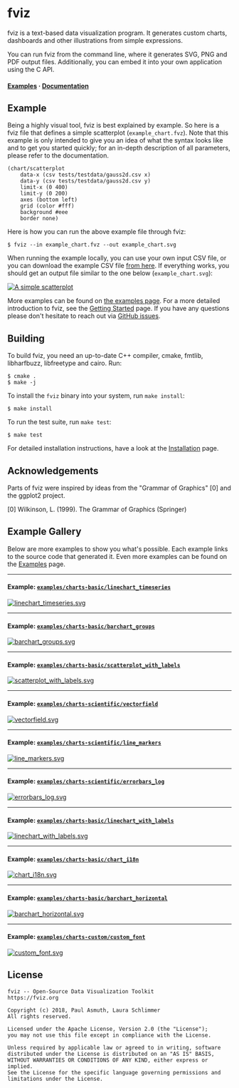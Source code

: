fviz
====

fviz is a text-based data visualization program. It generates custom charts,
dashboards and other illustrations from simple expressions.

You can run fviz from the command line, where it generates SVG, PNG and PDF
output files. Additionally, you can embed it into your own application using the
C API.

<h4>
  <a href="https://fviz.org/examples">Examples</a> &middot;
  <a href="https://fviz.org">Documentation</a>
</h4>


Example
-------

Being a highly visual tool, fviz is best explained by example. So here is a fviz
file that defines a simple scatterplot (`example_chart.fvz`). Note that this
example is only intended to give you an idea of what the syntax looks like and to
get you started quickly; for an in-depth description of all parameters, please refer
to the documentation.

    (chart/scatterplot
        data-x (csv tests/testdata/gauss2d.csv x)
        data-y (csv tests/testdata/gauss2d.csv y)
        limit-x (0 400)
        limit-y (0 200)
        axes (bottom left)
        grid (color #fff)
        background #eee
        border none)

Here is how you can run the above example file through fviz:

    $ fviz --in example_chart.fvz --out example_chart.svg

When running the example locally, you can use your own input CSV file, or you
can download the example CSV file [from here](/tests/testdata/gauss2d.csv).
If everything works, you should get an output file similar to the one below
(`example_chart.svg`):

[![A simple scatterplot](/examples/charts-basic/scatterplot.svg)](https://fviz.org/examples/charts-basic/scatterplot)

More examples can be found on [the examples page](https://fviz.org/examples).
For a more detailed introduction to fviz, see the [Getting Started](https://fviz.org/documentation/getting-started) page.
If you have any questions please don't hesitate to reach out via [GitHub issues](https://github.com/asmuth/fviz).


Building
--------

To build fviz, you need an up-to-date C++ compiler, cmake, fmtlib, libharfbuzz,
libfreetype and cairo. Run:

    $ cmake .
    $ make -j

To install the `fviz` binary into your system, run `make install`:

    $ make install

To run the test suite, run `make test`:

    $ make test


For detailed installation instructions, have a look at the [Installation](https://fviz.org/documentation/installation/)
page.


Acknowledgements
----------------

Parts of fviz were inspired by ideas from the "Grammar of Graphics" [0] and the
ggplot2 project.

[0] Wilkinson, L. (1999). The Grammar of Graphics (Springer)


Example Gallery
---------------

Below are more examples to show you what's possible. Each example links to the
source code that generated it. Even more examples can be found on the
[Examples](https://fviz.org/examples) page.


---

#### Example: [`examples/charts-basic/linechart_timeseries`](https://fviz.org/examples/charts-basic/linechart_timeseries)
[![linechart_timeseries.svg](/examples/charts-basic/linechart_timeseries.svg)](https://fviz.org/examples/charts-basic/linechart_timeseries)

---

#### Example: [`examples/charts-basic/barchart_groups`](https://fviz.org/examples/charts-basic/barchart_groups)
[![barchart_groups.svg](/examples/charts-basic/barchart_groups.svg)](https://fviz.org/examples/charts-basic/barchart_groups)

---

#### Example: [`examples/charts-basic/scatterplot_with_labels`](https://fviz.org/examples/charts-basic/scatterplot_with_labels)
[![scatterplot_with_labels.svg](/examples/charts-basic/scatterplot_with_labels.svg)](https://fviz.org/examples/charts-basic/scatterplot_with_labels)

---

#### Example: [`examples/charts-scientific/vectorfield`](https://fviz.org/examples/charts-scientific/vectorfield)
[![vectorfield.svg](/examples/charts-scientific/vectorfield.svg)](https://fviz.org/examples/charts-scientific/vectorfield)

---

#### Example: [`examples/charts-scientific/line_markers`](https://fviz.org/examples/charts-scientific/line_markers)
[![line_markers.svg](/examples/charts-scientific/line_markers.svg)](https://fviz.org/examples/charts-scientific/line_markers)

---

#### Example: [`examples/charts-scientific/errorbars_log`](https://fviz.org/examples/charts-scientific/errorbars_log)
[![errorbars_log.svg](/examples/charts-scientific/errorbars_log.svg)](https://fviz.org/examples/charts-scientific/errorbars_log)

---

#### Example: [`examples/charts-basic/linechart_with_labels`](https://fviz.org/examples/charts-basic/linechart_with_labels)
[![linechart_with_labels.svg](/examples/charts-basic/linechart_with_labels.svg)](https://fviz.org/examples/charts-basic/linechart_with_labels)

---

#### Example: [`examples/charts-basic/chart_i18n`](https://fviz.org/examples/charts-basic/chart_i18n)
[![chart_i18n.svg](/examples/charts-basic/chart_i18n.svg)](https://fviz.org/examples/charts-basic/chart_i18n)

---

#### Example: [`examples/charts-basic/barchart_horizontal`](https://fviz.org/examples/charts-basic/barchart_horizontal)
[![barchart_horizontal.svg](/examples/charts-basic/barchart_horizontal.svg)](https://fviz.org/examples/charts-basic/barchart_horizontal)

---

#### Example: [`examples/charts-custom/custom_font`](https://fviz.org/examples/charts-custom/custom_font)
[![custom_font.svg](/examples/charts-custom/custom_font.svg)](https://fviz.org/examples/charts-custom/custom_font)


License
-------

    fviz -- Open-Source Data Visualization Toolkit 
    https://fviz.org

    Copyright (c) 2018, Paul Asmuth, Laura Schlimmer
    All rights reserved.

    Licensed under the Apache License, Version 2.0 (the "License");
    you may not use this file except in compliance with the License.

    Unless required by applicable law or agreed to in writing, software
    distributed under the License is distributed on an "AS IS" BASIS,
    WITHOUT WARRANTIES OR CONDITIONS OF ANY KIND, either express or implied.
    See the License for the specific language governing permissions and
    limitations under the License.
